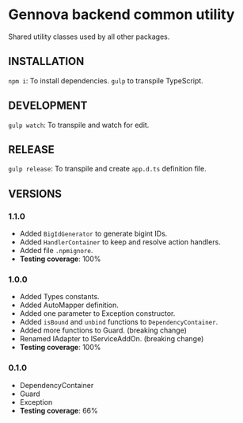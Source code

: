 # Gennova backend common utility

Shared utility classes used by all other packages.

## INSTALLATION

`npm i`: To install dependencies.
`gulp` to transpile TypeScript.

## DEVELOPMENT

`gulp watch`: To transpile and watch for edit.

## RELEASE

`gulp release`: To transpile and create `app.d.ts` definition file.

## VERSIONS

### 1.1.0
- Added `BigIdGenerator` to generate bigint IDs.
- Added `HandlerContainer` to keep and resolve action handlers.
- Added file `.npmignore`.
- **Testing coverage**: 100%

### 1.0.0
- Added Types constants.
- Added AutoMapper definition.
- Added one parameter to Exception constructor.
- Added `isBound` and `unbind` functions to `DependencyContainer`.
- Added more functions to Guard. (breaking change)
- Renamed IAdapter to IServiceAddOn. (breaking change)
- **Testing coverage**: 100%

### 0.1.0
- DependencyContainer
- Guard
- Exception
- **Testing coverage**: 66%